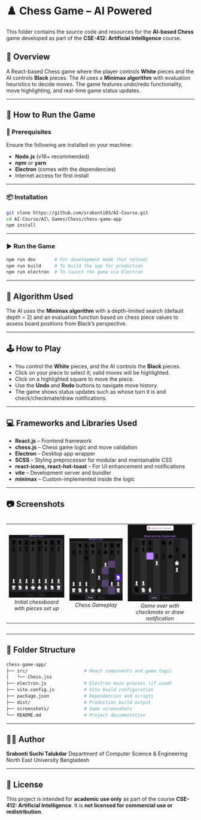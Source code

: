 # ♟️ Chess Game – AI Powered

This folder contains the source code and resources for the **AI-based Chess** game developed as part of the **CSE-412: Artificial Intelligence** course.

## 📌 Overview

A React-based Chess game where the player controls **White** pieces and the AI controls **Black** pieces. The AI uses a **Minimax algorithm** with evaluation heuristics to decide moves. The game features undo/redo functionality, move highlighting, and real-time game status updates.

---

## 🚀 How to Run the Game

### 🔧 Prerequisites

Ensure the following are installed on your machine:

- **Node.js** (v16+ recommended)
- **npm** or **yarn**
- **Electron** (comes with the dependencies)
- Internet access for first install

---

### 📦 Installation

```bash
git clone https://github.com/srabonti03/AI-Course.git
cd AI-Course/AI\ Games/Chess/chess-game-app
npm install
```

---

### ▶️ Run the Game

```bash
npm run dev       # For development mode (hot reload)
npm run build     # To build the app for production
npm run electron  # To launch the game via Electron
```

---

## 🧠 Algorithm Used
The AI uses the **Minimax algorithm** with a depth-limited search (default depth = 2) and an evaluation function based on chess piece values to assess board positions from Black’s perspective.

---

## 🕹️ How to Play

- You control the **White** pieces, and the AI controls the **Black** pieces.
- Click on your piece to select it; valid moves will be highlighted.
- Click on a highlighted square to move the piece.
- Use the **Undo** and **Redo** buttons to navigate move history.
- The game shows status updates such as whose turn it is and check/checkmate/draw notifications.

---

## 💻 Frameworks and Libraries Used

- **React.js** – Frontend framework
- **chess.js** – Chess game logic and move validation
- **Electron** – Desktop app wrapper
- **SCSS** – Styling preprocessor for modular and maintainable CSS
- **react-icons, react-hot-toast** – For UI enhancement and notifications
- **vite** – Development server and bundler
- **minimax** – Custom-implemented inside the logic

---

## 📷 Screenshots

<div style="display: flex; justify-content: center; width: 100%;">
  <table>
    <tr>
      <td align="center">
        <img src="../screenshots/chess-init.png" alt="Chess Initial Screen" width="250" />
        <br/>
        <em>Initial chessboard with pieces set up</em>
      </td>
      <td align="center">
        <img src="../screenshots/chess-playing.png" alt="Chess Gameplay" width="250" />
        <br/>
        <em>Chess Gameplay</em>
      </td>
      <td align="center">
        <img src="../screenshots/chess-gameover.png" alt="Chess Win Screen" width="250" />
        <br/>
        <em>Game over with checkmate or draw notification</em>
      </td>
    </tr>
  </table>
</div>

---

## 📁 Folder Structure

```bash
chess-game-app/
├── src/                     # React components and game logic
│   └── Chess.jsx
├── electron.js              # Electron main process (if used)
├── vite.config.js           # Vite build configuration
├── package.json             # Dependencies and scripts
├── dist/                    # Production build output
├── screenshots/             # Game screenshots
└── README.md                # Project documentation
```

---

## 👩‍💻 Author

**Srabonti Suchi Talukdar**
Department of Computer Science & Engineering
North East University Bangladesh

---

## 📜 License

This project is intended for **academic use only** as part of the course **CSE-412: Artificial Intelligence**. It is **not licensed for commercial use or redistribution**.
